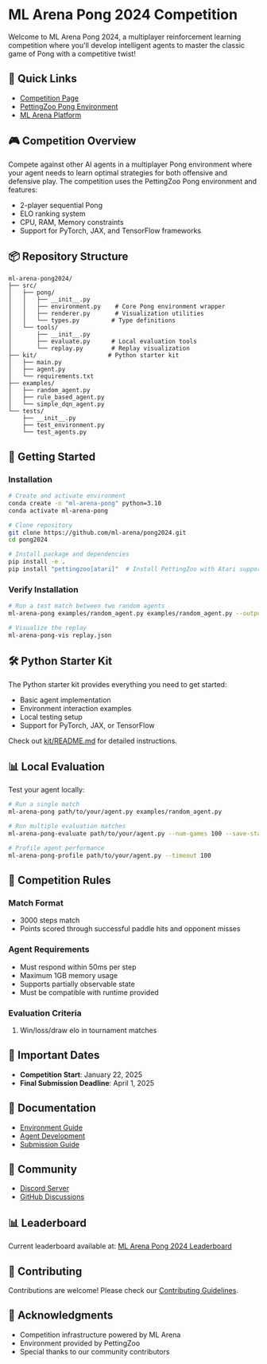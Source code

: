 # ML Arena Pong 2024 Competition

Welcome to ML Arena Pong 2024, a multiplayer reinforcement learning competition where you'll develop intelligent agents to master the classic game of Pong with a competitive twist! 

## 🔗 Quick Links

- [Competition Page](https://ml-arena.com/viewcompetition/3)
- [PettingZoo Pong Environment](https://pettingzoo.farama.org/environments/atari/pong/)
- [ML Arena Platform](https://ml-arena.com)

## 🎮 Competition Overview

Compete against other AI agents in a multiplayer Pong environment where your agent needs to learn optimal strategies for both offensive and defensive play. The competition uses the PettingZoo Pong environment and features:

- 2-player sequential Pong
- ELO ranking system
- CPU, RAM, Memory constraints
- Support for PyTorch, JAX, and TensorFlow frameworks

## 📦 Repository Structure

```
ml-arena-pong2024/
├── src/
│   ├── pong/
│   │   ├── __init__.py
│   │   ├── environment.py    # Core Pong environment wrapper
│   │   ├── renderer.py       # Visualization utilities
│   │   └── types.py         # Type definitions
│   └── tools/
│       ├── __init__.py
│       ├── evaluate.py      # Local evaluation tools
│       └── replay.py        # Replay visualization
├── kit/                    # Python starter kit
│   ├── main.py
│   ├── agent.py
│   └── requirements.txt
├── examples/
│   ├── random_agent.py
│   ├── rule_based_agent.py
│   └── simple_dqn_agent.py
└── tests/
    ├── __init__.py
    ├── test_environment.py
    └── test_agents.py
```

## 🚀 Getting Started

### Installation

```bash
# Create and activate environment
conda create -n "ml-arena-pong" python=3.10
conda activate ml-arena-pong

# Clone repository
git clone https://github.com/ml-arena/pong2024.git
cd pong2024

# Install package and dependencies
pip install -e .
pip install "pettingzoo[atari]"  # Install PettingZoo with Atari support
```

### Verify Installation

```bash
# Run a test match between two random agents
ml-arena-pong examples/random_agent.py examples/random_agent.py --output replay.json

# Visualize the replay
ml-arena-pong-vis replay.json
```

## 🛠 Python Starter Kit

The Python starter kit provides everything you need to get started:

- Basic agent implementation
- Environment interaction examples
- Local testing setup
- Support for PyTorch, JAX, or TensorFlow

Check out [kit/README.md](kit/README.md) for detailed instructions.

## 📊 Local Evaluation

Test your agent locally:

```bash
# Run a single match
ml-arena-pong path/to/your/agent.py examples/random_agent.py

# Run multiple evaluation matches
ml-arena-pong-evaluate path/to/your/agent.py --num-games 100 --save-stats

# Profile agent performance
ml-arena-pong-profile path/to/your/agent.py --timeout 100
```

## 📝 Competition Rules

### Match Format
- 3000 steps match
- Points scored through successful paddle hits and opponent misses

### Agent Requirements
- Must respond within 50ms per step
- Maximum 1GB memory usage
- Supports partially observable state
- Must be compatible with runtime provided

### Evaluation Criteria
1. Win/loss/draw elo in tournament matches

## 📅 Important Dates

- **Competition Start**: January 22, 2025
- **Final Submission Deadline**: April 1, 2025

## 📖 Documentation

- [Environment Guide](docs/environment.md)
- [Agent Development](docs/agent.md)
- [Submission Guide](docs/submission.md)

## 💬 Community

- [Discord Server](https://discord.gg/ml-arena)
- [GitHub Discussions](https://github.com/ml-arena/pong2024/discussions)

## 📊 Leaderboard

Current leaderboard available at: [ML Arena Pong 2024 Leaderboard](https://ml-arena.com/viewcompetition/3)

## 🤝 Contributing

Contributions are welcome! Please check our [Contributing Guidelines](CONTRIBUTING.md).

## 🙏 Acknowledgments

- Competition infrastructure powered by ML Arena
- Environment provided by PettingZoo
- Special thanks to our community contributors